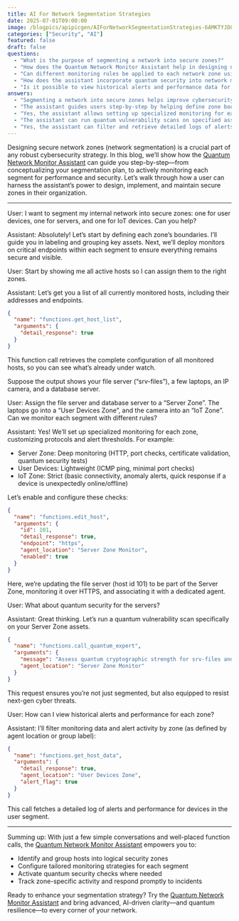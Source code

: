 ```yaml
---
title: AI For Network Segmentation Strategies
date: 2025-07-01T09:00:00
image: /blogpics/apipicgen/AIForNetworkSegmentationStrategies-6AMKTYJD8X.jpg
categories: ["Security", "AI"]
featured: false
draft: false
questions:
  - "What is the purpose of segmenting a network into secure zones?"
  - "How does the Quantum Network Monitor Assistant help in designing network segmentation?"
  - "Can different monitoring rules be applied to each network zone using the assistant?"
  - "How does the assistant incorporate quantum security into network monitoring?"
  - "Is it possible to view historical alerts and performance data for each network zone?"
answers:
  - "Segmenting a network into secure zones helps improve cybersecurity by isolating different types of devices and assets, allowing for tailored monitoring and security policies that reduce the risk of widespread breaches."
  - "The assistant guides users step-by-step by helping define zone boundaries, grouping assets, deploying monitors on critical endpoints, and configuring customized monitoring rules for each segment."
  - "Yes, the assistant allows setting up specialized monitoring for each zone, such as deep monitoring for servers, lightweight checks for user devices, and strict anomaly detection for IoT devices."
  - "The assistant can run quantum vulnerability scans on specified assets within a zone to assess their cryptographic strength and ensure resilience against next-generation cyber threats."
  - "Yes, the assistant can filter and retrieve detailed logs of alerts and performance metrics for devices within a specific zone, helping users track activity and respond to incidents effectively."
---
```

Designing secure network zones (network segmentation) is a crucial part of any robust cybersecurity strategy. In this blog, we’ll show how the [Quantum Network Monitor Assistant](https://readyforquantum.com/?assistant=open) can guide you step-by-step—from conceptualizing your segmentation plan, to actively monitoring each segment for performance and security. Let’s walk through how a user can harness the assistant’s power to design, implement, and maintain secure zones in their organization.

---

User: I want to segment my internal network into secure zones: one for user devices, one for servers, and one for IoT devices. Can you help?

Assistant: Absolutely! Let’s start by defining each zone’s boundaries. I’ll guide you in labeling and grouping key assets. Next, we’ll deploy monitors on critical endpoints within each segment to ensure everything remains secure and visible.

User: Start by showing me all active hosts so I can assign them to the right zones.

Assistant:
Let’s get you a list of all currently monitored hosts, including their addresses and endpoints.

```json
{
  "name": "functions.get_host_list",
  "arguments": {
    "detail_response": true
  }
}
```
This function call retrieves the complete configuration of all monitored hosts, so you can see what’s already under watch.

Suppose the output shows your file server (“srv-files”), a few laptops, an IP camera, and a database server.

User: Assign the file server and database server to a “Server Zone”. The laptops go into a “User Devices Zone”, and the camera into an “IoT Zone”. Can we monitor each segment with different rules?

Assistant: Yes! We’ll set up specialized monitoring for each zone, customizing protocols and alert thresholds. For example:
- Server Zone: Deep monitoring (HTTP, port checks, certificate validation, quantum security tests)
- User Devices: Lightweight (ICMP ping, minimal port checks)
- IoT Zone: Strict (basic connectivity, anomaly alerts, quick response if a device is unexpectedly online/offline)

Let’s enable and configure these checks:

```json
{
  "name": "functions.edit_host",
  "arguments": {
    "id": 101,
    "detail_response": true,
    "endpoint": "https",
    "agent_location": "Server Zone Monitor",
    "enabled": true
  }
}
```
Here, we’re updating the file server (host id 101) to be part of the Server Zone, monitoring it over HTTPS, and associating it with a dedicated agent.

User: What about quantum security for the servers?

Assistant: Great thinking. Let’s run a quantum vulnerability scan specifically on your Server Zone assets.

```json
{
  "name": "functions.call_quantum_expert",
  "arguments": {
    "message": "Assess quantum cryptographic strength for srv-files and db-sql over standard ports.",
    "agent_location": "Server Zone Monitor"
  }
}
```
This request ensures you’re not just segmented, but also equipped to resist next-gen cyber threats.

User: How can I view historical alerts and performance for each zone?

Assistant: I’ll filter monitoring data and alert activity by zone (as defined by agent location or group label):

```json
{
  "name": "functions.get_host_data",
  "arguments": {
    "detail_response": true,
    "agent_location": "User Devices Zone",
    "alert_flag": true
  }
}
```
This call fetches a detailed log of alerts and performance for devices in the user segment.

---

Summing up: 
With just a few simple conversations and well-placed function calls, the [Quantum Network Monitor Assistant](https://readyforquantum.com/?assistant=open) empowers you to:
- Identify and group hosts into logical security zones
- Configure tailored monitoring strategies for each segment
- Activate quantum security checks where needed
- Track zone-specific activity and respond promptly to incidents

Ready to enhance your segmentation strategy? Try the [Quantum Network Monitor Assistant](https://readyforquantum.com/?assistant=open) and bring advanced, AI-driven clarity—and quantum resilience—to every corner of your network.